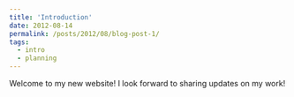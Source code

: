 ```yaml
---
title: 'Introduction'
date: 2012-08-14
permalink: /posts/2012/08/blog-post-1/
tags:
  - intro
  - planning
---
```


Welcome to my new website! I look forward to sharing updates on my work! 
